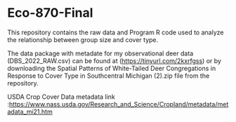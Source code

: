 # Eco-870-Final

This repository contains the raw data and Program R code used to analyze the relationship between group size and cover type. 

The data package with metadate for my observational deer data (DBS_2022_RAW.csv) can be found at (https://tinyurl.com/2kxrfgss) or by downloading the Spatial Patterns of White-Tailed Deer Congregations in Response to Cover Type in Southcentral Michigan (2).zip file from the repository. 

USDA Crop Cover Data metadata link :https://www.nass.usda.gov/Research_and_Science/Cropland/metadata/metadata_mi21.htm
